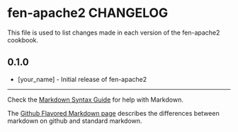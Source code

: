 fen-apache2 CHANGELOG
=====================

This file is used to list changes made in each version of the fen-apache2 cookbook.

0.1.0
-----
- [your_name] - Initial release of fen-apache2

- - -
Check the [Markdown Syntax Guide](http://daringfireball.net/projects/markdown/syntax) for help with Markdown.

The [Github Flavored Markdown page](http://github.github.com/github-flavored-markdown/) describes the differences between markdown on github and standard markdown.
